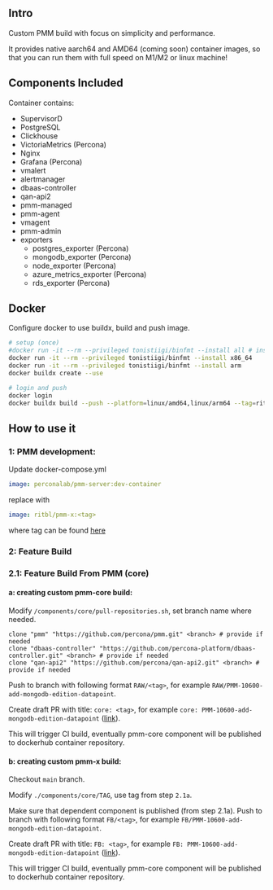 ## Intro

Custom PMM build with focus on simplicity and performance.

It provides native aarch64 and AMD64 (coming soon) container images, so that you can run them with full speed on M1/M2 or linux machine! 

## Components Included

Container contains:
 - SupervisorD
 - PostgreSQL
 - Clickhouse
 - VictoriaMetrics (Percona)
 - Nginx
 - Grafana (Percona)
 - vmalert
 - alertmanager
 - dbaas-controller
 - qan-api2
 - pmm-managed
 - pmm-agent
 - vmagent
 - pmm-admin
 - exporters
   - postgres_exporter (Percona)
   - mongodb_exporter (Percona)
   - node_exporter (Percona)
   - azure_metrics_exporter (Percona)
   - rds_exporter (Percona)

## Docker 

Configure docker to use buildx, build and push image.

```bash
# setup (once)
#docker run -it --rm --privileged tonistiigi/binfmt --install all # installs qemu emulators
docker run -it --rm --privileged tonistiigi/binfmt --install x86_64
docker run -it --rm --privileged tonistiigi/binfmt --install arm
docker buildx create --use

# login and push
docker login
docker buildx build --push --platform=linux/amd64,linux/arm64 --tag=ritbl/pmm-x:0.0.1 .
```

## How to use it

### 1: PMM development:

Update docker-compose.yml

```yaml
image: perconalab/pmm-server:dev-container
```

replace with

```yaml
image: ritbl/pmm-x:<tag>
```

where tag can be found [here](https://hub.docker.com/repository/registry-1.docker.io/ritbl/pmm-x/tags?page=1&ordering=last_updated) 

### 2: Feature Build

### 2.1: Feature Build From PMM (core)

#### a: creating custom pmm-core build:

Modify `/components/core/pull-repositories.sh`, set branch name where needed.
```
clone "pmm" "https://github.com/percona/pmm.git" <branch> # provide if needed
clone "dbaas-controller" "https://github.com/percona-platform/dbaas-controller.git" <branch> # provide if needed
clone "qan-api2" "https://github.com/percona/qan-api2.git" <branch> # provide if needed
```

Push to branch with following format `RAW/<tag>`, for example `RAW/PMM-10600-add-mongodb-edition-datapoint`.

Create draft PR with title: `core: <tag>`, for example `core: PMM-10600-add-mongodb-edition-datapoint` ([link](https://github.com/ritbl/pmm-x/pull/14)).

This will trigger CI build, eventually pmm-core component will be published to dockerhub container repository.

#### b: creating custom pmm-x build:

Checkout `main` branch.

Modify `./components/core/TAG`, use tag from step `2.1a`.

Make sure that dependent component is published (from step 2.1a).
Push to branch with following format `FB/<tag>`, for example `FB/PMM-10600-add-mongodb-edition-datapoint`.

Create draft PR with title: `FB: <tag>`, for example `FB: PMM-10600-add-mongodb-edition-datapoint` ([link](https://github.com/ritbl/pmm-x/pull/14)).

This will trigger CI build, eventually pmm-core component will be published to dockerhub container repository.
